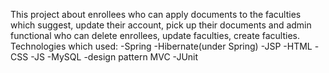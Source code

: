 This project about enrollees who can apply documents to the faculties which suggest, update their account, pick up their documents and admin functional who can delete enrollees, update faculties, create faculties.
Technologies which used:
-Spring 
-Hibernate(under Spring)
-JSP
-HTML
-CSS
-JS
-MySQL
-design pattern MVC
-JUnit
